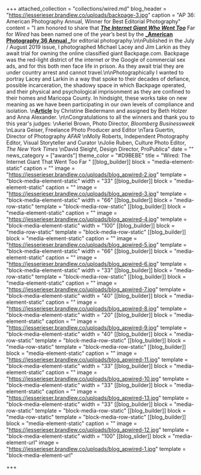 +++
attached_collection = "collections/wired.md"
blog_header = "https://jesserieser.brandlew.co/uploads/backpage-3.jpg"
caption = "AP 36: American Photography Annual, Winner for Best Editorial Photography"
content = "I am honored to share that [**_The Internet Giant Who Went Too_**](https://jesserieser.com/collections/wired-magazine/ ) Far for _Wired_ has been named one of the year’s best by the [**_American Photography 36 Annual _**](https://www.ai-ap.com/slideshow/AP/36/?status=selected#267 )for editorial photography.\n\nPublished in the July / August 2019 issue, I photographed Michael Lacey and Jim Larkin as they await trial for owning the online classified giant Backpage.com. Backpage was the red-light district of the internet or the Google of commercial sex ads, and for this both men face life in prison. As they await trial they are under country arrest and cannot travel.\n\nPhotographically I wanted to portray Lacey and Larkin in a way that spoke to their decades of defiance, possible incarceration, the shadowy space in which Backpage operated, and their physical and psychological imprisonment as they are confined to their homes and Maricopa County. In hindsight, these works take on new meaning as we have been participating in our own levels of compliance and isolation.  \n[**Article**](https://www.wired.com/story/inside-backpage-vicious-battle-feds/) by Christine Biedermann and assigned by Beth Holzer and Anna Alexander. \n\nCongratulations to all the winners and thank you to this year's judges:  \nAeriel Brown, Photo Director, _Bloomberg Businessweek_  \nLaura Geiser, Freelance Photo Producer and Editor  \nTara Guertin, Director of Photography _AFAR_  \nMolly Roberts, Independent Photography Editor, Visual Storyteller and Curator  \nJolie Ruben, Culture Photo Editor, _The New York Times_  \nDavid Sleight, Design Director, ProPublica"
date = ""
news_category = ["awards"]
theme_color = "#D9BEBE"
title = "Wired: The Internet Giant That Went Too Far "
[[blog_builder]]
block = "media-element-static"
caption = ""
image = "https://jesserieser.brandlew.co/uploads/blog_apwired-2.jpg"
template = "block-media-element-static"
width = "33"
[[blog_builder]]
block = "media-element-static"
caption = ""
image = "https://jesserieser.brandlew.co/uploads/blog_apwired-3.jpg"
template = "block-media-element-static"
width = "66"
[[blog_builder]]
block = "media-row-static"
template = "block-media-row-static"
[[blog_builder]]
block = "media-element-static"
caption = ""
image = "https://jesserieser.brandlew.co/uploads/blog_apwired-4.jpg"
template = "block-media-element-static"
width = "100"
[[blog_builder]]
block = "media-row-static"
template = "block-media-row-static"
[[blog_builder]]
block = "media-element-static"
caption = ""
image = "https://jesserieser.brandlew.co/uploads/blog_apwired-5.jpg"
template = "block-media-element-static"
width = "66"
[[blog_builder]]
block = "media-element-static"
caption = ""
image = "https://jesserieser.brandlew.co/uploads/blog_apwired-6.jpg"
template = "block-media-element-static"
width = "33"
[[blog_builder]]
block = "media-row-static"
template = "block-media-row-static"
[[blog_builder]]
block = "media-element-static"
caption = ""
image = "https://jesserieser.brandlew.co/uploads/blog_apwired-7.jpg"
template = "block-media-element-static"
width = "40"
[[blog_builder]]
block = "media-element-static"
caption = ""
image = "https://jesserieser.brandlew.co/uploads/blog_apwired-8.jpg"
template = "block-media-element-static"
width = "20"
[[blog_builder]]
block = "media-element-static"
caption = ""
image = "https://jesserieser.brandlew.co/uploads/blog_apwired-9.jpg"
template = "block-media-element-static"
width = "40"
[[blog_builder]]
block = "media-row-static"
template = "block-media-row-static"
[[blog_builder]]
block = "media-row-static"
template = "block-media-row-static"
[[blog_builder]]
block = "media-element-static"
caption = ""
image = "https://jesserieser.brandlew.co/uploads/blog_apwired-11.jpg"
template = "block-media-element-static"
width = "33"
[[blog_builder]]
block = "media-element-static"
caption = ""
image = "https://jesserieser.brandlew.co/uploads/blog_apwired-10.jpg"
template = "block-media-element-static"
width = "33"
[[blog_builder]]
block = "media-element-static"
caption = ""
image = "https://jesserieser.brandlew.co/uploads/blog_apwired-13.jpg"
template = "block-media-element-static"
width = "33"
[[blog_builder]]
block = "media-row-static"
template = "block-media-row-static"
[[blog_builder]]
block = "media-row-static"
template = "block-media-row-static"
[[blog_builder]]
block = "media-element-static"
caption = ""
image = "https://jesserieser.brandlew.co/uploads/blog_apwired-12.jpg"
template = "block-media-element-static"
width = "100"
[[blog_slider]]
block = "media-element-url"
image = "https://jesserieser.brandlew.co/uploads/blog_apwired-1.jpg"
template = "block-media-element-url"

+++
